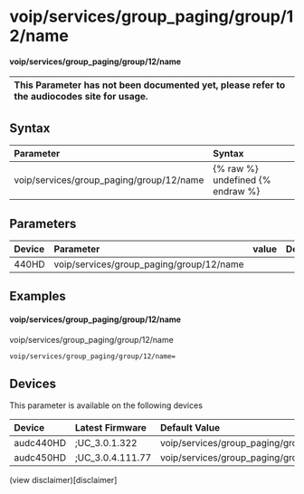 ﻿---
description: voip/services/group_paging/group/12/name
search: false
---

# voip/services/group_paging/group/12/name

#### voip/services/group_paging/group/12/name


| This Parameter has not been documented yet, please refer to the audiocodes site for usage.  |
| :--- |

## Syntax
| Parameter | Syntax |
| :--- | :--- |
|voip/services/group_paging/group/12/name | {% raw %} undefined {% endraw %} |

## Parameters
|Device|Parameter|value|Description|
|:---|:---|:---|:---|
| 440HD | voip/services/group_paging/group/12/name |  |  |

## Examples
#### voip/services/group_paging/group/12/name

voip/services/group_paging/group/12/name

```
voip/services/group_paging/group/12/name=
```

## Devices
This parameter is available on the following devices

| Device | Latest Firmware | Default Value |
|:---|:---|:---|
| audc440HD | ;UC_3.0.1.322 | voip/services/group_paging/group/12/name= 
| audc450HD | ;UC_3.0.4.111.77 | voip/services/group_paging/group/12/name= 

(view disclaimer)[disclaimer]
